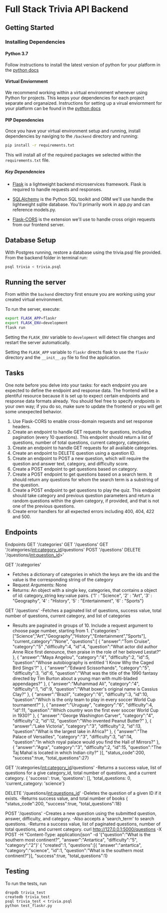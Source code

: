# Full Stack Trivia API Backend

## Getting Started

### Installing Dependencies

#### Python 3.7

Follow instructions to install the latest version of python for your platform in the [python docs](https://docs.python.org/3/using/unix.html#getting-and-installing-the-latest-version-of-python)

#### Virtual Enviornment

We recommend working within a virtual environment whenever using Python for projects. This keeps your dependencies for each project separate and organaized. Instructions for setting up a virual enviornment for your platform can be found in the [python docs](https://packaging.python.org/guides/installing-using-pip-and-virtual-environments/)

#### PIP Dependencies

Once you have your virtual environment setup and running, install dependencies by naviging to the `/backend` directory and running:

```bash
pip install -r requirements.txt
```

This will install all of the required packages we selected within the `requirements.txt` file.

##### Key Dependencies

- [Flask](http://flask.pocoo.org/)  is a lightweight backend microservices framework. Flask is required to handle requests and responses.

- [SQLAlchemy](https://www.sqlalchemy.org/) is the Python SQL toolkit and ORM we'll use handle the lightweight sqlite database. You'll primarily work in app.py and can reference models.py. 

- [Flask-CORS](https://flask-cors.readthedocs.io/en/latest/#) is the extension we'll use to handle cross origin requests from our frontend server. 

## Database Setup
With Postgres running, restore a database using the trivia.psql file provided. From the backend folder in terminal run:
```bash
psql trivia < trivia.psql
```

## Running the server

From within the `backend` directory first ensure you are working using your created virtual environment.

To run the server, execute:

```bash
export FLASK_APP=flaskr
export FLASK_ENV=development
flask run
```

Setting the `FLASK_ENV` variable to `development` will detect file changes and restart the server automatically.

Setting the `FLASK_APP` variable to `flaskr` directs flask to use the `flaskr` directory and the `__init__.py` file to find the application. 

## Tasks

One note before you delve into your tasks: for each endpoint you are expected to define the endpoint and response data. The frontend will be a plentiful resource because it is set up to expect certain endpoints and response data formats already. You should feel free to specify endpoints in your own way; if you do so, make sure to update the frontend or you will get some unexpected behavior. 

1. Use Flask-CORS to enable cross-domain requests and set response headers. 
2. Create an endpoint to handle GET requests for questions, including pagination (every 10 questions). This endpoint should return a list of questions, number of total questions, current category, categories. 
3. Create an endpoint to handle GET requests for all available categories. 
4. Create an endpoint to DELETE question using a question ID. 
5. Create an endpoint to POST a new question, which will require the question and answer text, category, and difficulty score. 
6. Create a POST endpoint to get questions based on category. 
7. Create a POST endpoint to get questions based on a search term. It should return any questions for whom the search term is a substring of the question. 
8. Create a POST endpoint to get questions to play the quiz. This endpoint should take category and previous question parameters and return a random questions within the given category, if provided, and that is not one of the previous questions. 
9. Create error handlers for all expected errors including 400, 404, 422 and 500. 

## Endpoints

Endpoints
GET '/categories'
GET '/questions'
GET '/categories/<int:category_id>/questions'
POST '/questions'
DELETE '/questions/<int:question_id>>'

GET '/categories'
- Fetches a dictionary of categories in which the keys are the ids and the value is the corresponding string of the category
- Request Arguments: None
- Returns: An object with a single key, categories, that contains a object of id: category_string key:value pairs. 
{'1' : "Science",
'2' : "Art",
'3' : "Geography",
'4' : "History",
'5' : "Entertainment",
'6' : "Sports"}


GET '/questions'
-Fetches a paginated list of questions, success value, total number of questions, current category, and list of categories
- Results are paginated in groups of 10. Include a request argument to choose page number, starting from 1.
{"categories":["Science","Art","Geography","History","Entertainment","Sports"],
"current_category":"None",
"questions":[
    {
    "answer":"Tom Cruise",
    "category":"5"
    ,"difficulty":4,
    "id":4,
    "question":"What actor did author Anne Rice first denounce, then praise in the role of her beloved Lestat?"
    },
    {
    "answer":"Maya Angelou",
    "category":"4",
    "difficulty":2,
    "id":5,
    "question":"Whose autobiography is entitled 'I Know Why the Caged Bird Sings'?"
    },
    {
    "answer":"Edward Scissorhands",
    "category":"5",
    "difficulty":3,
    "id":6,
    "question":"What was the title of the 1990 fantasy directed by Tim Burton about a young man with multi-bladed appendages?"
    },
    {
    "answer":"Muhammad Ali",
    "category":"4",
    "difficulty":1,
    "id":9,
    "question":"What boxer's original name is Cassius Clay?"
    },
    {
    "answer":"Brazil",
    "category":"6",
    "difficulty":3,
    "id":10,
    "question":"Which is the only team to play in every soccer World Cup tournament?"
    },
    {
    "answer":"Uruguay",
    "category":"6",
    "difficulty":4,
    "id":11,
    "question":"Which country won the first ever soccer World Cup in 1930?"
    },
    {
    "answer":"George Washington Carver",
    "category":"4",
    "difficulty":2,
    "id":12,
    "question":"Who invented Peanut Butter?"
    },
    {
    "answer":"Lake Victoria",
    "category":"3",
    "difficulty":2,
    "id":13,
    "question":"What is the largest lake in Africa?"
    },
    {
    "answer":"The Palace of Versailles",
    "category":"3",
    "difficulty":3,
    "id":14,
    "question":"In which royal palace would you find the Hall of Mirrors?"
    },
    {
    "answer":"Agra",
    "category":"3",
    "difficulty":2,
    "id":15,
    "question":"The Taj Mahal is located in which Indian city?"
    }],
    "status_code":200,
    "success":true,
    "total_questions":27}

GET '/categories/<int:category_id>/questions'
-Returns a success value, list of questions for a give category_id, total number of questions, and a current category.
{
'success': true,
'questions': [],
'total_questions: 0,
'current_category: 'science'}

DELETE '/questions/<int:questions_id>'
-Deletes the question of a given ID if it exists. 
-Returns success value, and total number of books
{
"status_code":200,
"success":true,
"total_questions":18}


POST '/questions'
-Creates a new question using the submitted question, answer, difficulty, and category. 
-Also accepts a 'search_term' to search questions.
-Returns a success value, list of paginated questions, number of total questions, and current category.
curl http://127.0.0.1:5000/questions -X POST -H "Content-Type: application/json" -d '{"question":"What is the southern most continent?", "answer":"Antartica", "difficulty":"5", "category":"2"}'
    {
    "created":1,
    "questions":[{
    "answer":"antartica",
    "category":"science",
    "id":1,
    "question":"What is the southern most continent?"}],
    "success":true,
    "total_questions":1}




## Testing
To run the tests, run
```
dropdb trivia_test
createdb trivia_test
psql trivia_test < trivia.psql
python test_flaskr.py
